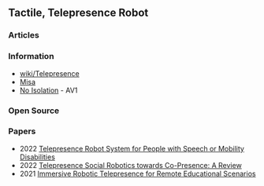 ## Tactile, Telepresence Robot


### Articles



### Information
- [wiki/Telepresence](https://en.wikipedia.org/wiki/Telepresence)
- [Misa](https://www.heymisa.com/)
- [No Isolation](https://www.noisolation.com/av1) - AV1


### Open Source



### Papers
- 2022 [Telepresence Robot System for People with Speech or Mobility Disabilities](https://www.mdpi.com/1424-8220/22/22/8746)
- 2022 [Telepresence Social Robotics towards Co-Presence: A Review](https://www.mdpi.com/2076-3417/12/11/5557)
- 2021 [Immersive Robotic Telepresence for Remote Educational Scenarios](https://www.mdpi.com/2071-1050/13/9/4717)

